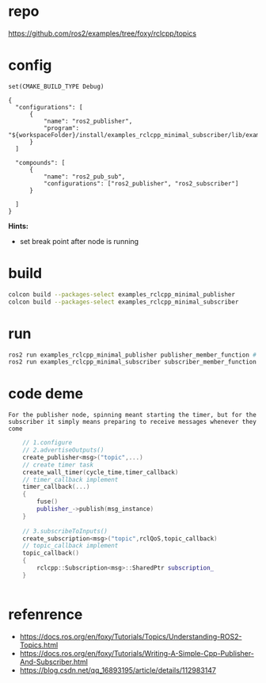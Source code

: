 # repo
https://github.com/ros2/examples/tree/foxy/rclcpp/topics

# config
```// CMakeLists.txt
set(CMAKE_BUILD_TYPE Debug)
```

```// launch.json
{
  "configurations": [
      {
          "name": "ros2_publisher",
          "program": "${workspaceFolder}/install/examples_rclcpp_minimal_subscriber/lib/examples_rclcpp_minimal_subscriber/"
      }
  ]

  "compounds": [
      {
          "name": "ros2_pub_sub",
          "configurations": ["ros2_publisher", "ros2_subscriber"]
      }

  ]
}
```
**Hints:**
- set break point after node is running

# build
``` bash
colcon build --packages-select examples_rclcpp_minimal_publisher
colcon build --packages-select examples_rclcpp_minimal_subscriber
```

# run
``` bash
ros2 run examples_rclcpp_minimal_publisher publisher_member_function # terminal 1
ros2 run examples_rclcpp_minimal_subscriber subscriber_member_function # termianl 2
```
# code deme
```//comment
For the publisher node, spinning meant starting the timer, but for the subscriber it simply means preparing to receive messages whenever they come
```

```c++
    // 1.configure
    // 2.advertiseOutputs()
    create_publisher<msg>("topic",...)
    // create timer task
    create_wall_timer(cycle_time,timer_callback)
    // timer_callback implement
    timer_callback(...)
    {
        fuse()
        publisher_->publish(msg_instance)
    }
       
    // 3.subscribeToInputs() 
    create_subscription<msg>("topic",rclQoS,topic_callback)
    // topic_callback implement
    topic_callback()
    {
        rclcpp::Subscription<msg>::SharedPtr subscription_
    }
    
```

# refenrence
- https://docs.ros.org/en/foxy/Tutorials/Topics/Understanding-ROS2-Topics.html
- https://docs.ros.org/en/foxy/Tutorials/Writing-A-Simple-Cpp-Publisher-And-Subscriber.html
- https://blog.csdn.net/qq_16893195/article/details/112983147
